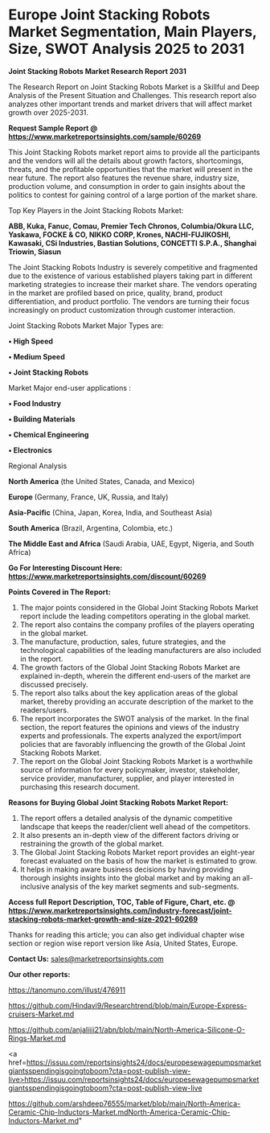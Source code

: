  # Europe Joint Stacking Robots Market Segmentation, Main Players, Size, SWOT Analysis 2025 to 2031

<strong>Joint Stacking Robots Market Research Report 2031</strong>

The Research Report on Joint Stacking Robots Market is a Skillful and Deep Analysis of the Present Situation and Challenges. This research report also analyzes other important trends and market drivers that will affect market growth over 2025-2031.

<strong>Request Sample Report @ <a href=https://www.marketreportsinsights.com/sample/60269>https://www.marketreportsinsights.com/sample/60269</a></strong>

This Joint Stacking Robots market report aims to provide all the participants and the vendors will all the details about growth factors, shortcomings, threats, and the profitable opportunities that the market will present in the near future. The report also features the revenue share, industry size, production volume, and consumption in order to gain insights about the politics to contest for gaining control of a large portion of the market share.

Top Key Players in the Joint Stacking Robots Market:

<strong>ABB, Kuka, Fanuc, Comau, Premier Tech Chronos, Columbia/Okura LLC, Yaskawa, FOCKE & CO, NIKKO CORP, Krones, NACHI-FUJIKOSHI, Kawasaki, CSi Industries, Bastian Solutions, CONCETTI S.P.A., Shanghai Triowin, Siasun</strong>

The Joint Stacking Robots Industry is severely competitive and fragmented due to the existence of various established players taking part in different marketing strategies to increase their market share. The vendors operating in the market are profiled based on price, quality, brand, product differentiation, and product portfolio. The vendors are turning their focus increasingly on product customization through customer interaction.

Joint Stacking Robots Market Major Types are:

<strong>• High Speed

• Medium Speed

• Joint Stacking Robots</strong>

Market Major end-user applications :

<strong>• Food Industry

• Building Materials

• Chemical Engineering

• Electronics</strong>

Regional Analysis

</u><strong><b>North America</b></strong> (the United States, Canada, and Mexico)

<strong><b>Europe </b></strong>(Germany, France, UK, Russia, and Italy)

<strong><b>Asia-Pacific</b></strong> (China, Japan, Korea, India, and Southeast Asia)

<strong><b>South America</b></strong> (Brazil, Argentina, Colombia, etc.)

<strong><b>The Middle East and Africa</b></strong> (Saudi Arabia, UAE, Egypt, Nigeria, and South Africa)

<strong>Go For Interesting Discount Here: <a href=https://www.marketreportsinsights.com/discount/60269>https://www.marketreportsinsights.com/discount/60269</a></strong>

<strong>Points Covered in The Report:</strong>
<ol>
  <li>The major points considered in the Global Joint Stacking Robots Market report include the leading competitors operating in the global market.</li>
  <li>The report also contains the company profiles of the players operating in the global market.</li>
  <li>The manufacture, production, sales, future strategies, and the technological capabilities of the leading manufacturers are also included in the report.</li>
  <li>The growth factors of the Global Joint Stacking Robots Market are explained in-depth, wherein the different end-users of the market are discussed precisely.</li>
  <li>The report also talks about the key application areas of the global market, thereby providing an accurate description of the market to the readers/users.</li>
  <li>The report incorporates the SWOT analysis of the market. In the final section, the report features the opinions and views of the industry experts and professionals. The experts analyzed the export/import policies that are favorably influencing the growth of the Global Joint Stacking Robots Market.</li>
  <li>The report on the Global Joint Stacking Robots Market is a worthwhile source of information for every policymaker, investor, stakeholder, service provider, manufacturer, supplier, and player interested in purchasing this research document.</li>
</ol>
<strong>Reasons for Buying Global Joint Stacking Robots Market Report:</strong>

<ol>
  <li>The report offers a detailed analysis of the dynamic competitive landscape that keeps the reader/client well ahead of the competitors.</li>
  <li>It also presents an in-depth view of the different factors driving or restraining the growth of the global market.</li>
  <li>The Global Joint Stacking Robots Market report provides an eight-year forecast evaluated on the basis of how the market is estimated to grow.</li>
  <li>It helps in making aware business decisions by having providing thorough insights insights into the global market and by making an all-inclusive analysis of the key market segments and sub-segments.</li>
</ol>
<strong>Access full Report Description, TOC, Table of Figure, Chart, etc. @ <a href=https://www.marketreportsinsights.com/industry-forecast/joint-stacking-robots-market-growth-and-size-2021-60269>https://www.marketreportsinsights.com/industry-forecast/joint-stacking-robots-market-growth-and-size-2021-60269</a></strong>


Thanks for reading this article; you can also get individual chapter wise section or region wise report version like Asia, United States, Europe.

<strong>Contact Us:</strong>
sales@marketreportsinsights.com

<strong>Our other reports:</strong>

<a href=https://tanomuno.com/illust/476911>https://tanomuno.com/illust/476911</a>

<a href=https://github.com/Hindavi9/Researchtrend/blob/main/Europe-Express-cruisers-Market.md>https://github.com/Hindavi9/Researchtrend/blob/main/Europe-Express-cruisers-Market.md</a>

<a href=https://github.com/anjaliiii21/abn/blob/main/North-America-Silicone-O-Rings-Market.md>https://github.com/anjaliiii21/abn/blob/main/North-America-Silicone-O-Rings-Market.md</a>

<a href=https://issuu.com/reportsinsights24/docs/europesewagepumpsmarketgiantsspendingisgoingtoboom?cta=post-publish-view-live>https://issuu.com/reportsinsights24/docs/europesewagepumpsmarketgiantsspendingisgoingtoboom?cta=post-publish-view-live</a>

<a href=https://github.com/arshdeep76555/market/blob/main/North-America-Ceramic-Chip-Inductors-Market.mdNorth-America-Ceramic-Chip-Inductors-Market.md>https://github.com/arshdeep76555/market/blob/main/North-America-Ceramic-Chip-Inductors-Market.mdNorth-America-Ceramic-Chip-Inductors-Market.md</a>"
